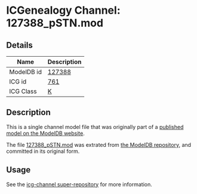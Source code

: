 # ICGenealogy Channel: 127388\_pSTN.mod

## Details

Name | Description
---- | -----------
ModelDB id | [127388](http://senselab.med.yale.edu/ModelDB/ShowModel.cshtml?model=127388)
ICG id | [761](http://icg.neurotheory.ox.ac.uk/channels/1/761)
ICG Class | [K](http://icg.neurotheory.ox.ac.uk/channels/1)

## Description

This is a single channel model file that was originally part of a [published model on the ModelDB website](http://senselab.med.yale.edu/mModelDB/ShowModel.cshtml?model=127388).

The file [127388\_pSTN.mod](127388_pSTN.mod) was extrated from [the ModelDB repository](http://senselab.med.yale.edu/ModelDB/ShowModel.cshtml?model=127388), and committed in its original form.

## Usage

See the [icg-channel super-repository](https://github.com/icgenealogy/icg-channels) for more information.